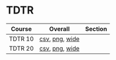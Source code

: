 # TDTR

| Course | Overall | Section |
| ------ | ------- | ------- |
| TDTR 10 | [csv](https://github.com/UCSD-Historical-Enrollment-Data/2024Winter/blob/main/overall/TDTR%2010.csv), [png](https://raw.githubusercontent.com/UCSD-Historical-Enrollment-Data/2024Winter/main/plot_overall/TDTR%2010.png), [wide](https://raw.githubusercontent.com/UCSD-Historical-Enrollment-Data/2024Winter/main/plot_overall_wide/TDTR%2010.png) |  |
| TDTR 20 | [csv](https://github.com/UCSD-Historical-Enrollment-Data/2024Winter/blob/main/overall/TDTR%2020.csv), [png](https://raw.githubusercontent.com/UCSD-Historical-Enrollment-Data/2024Winter/main/plot_overall/TDTR%2020.png), [wide](https://raw.githubusercontent.com/UCSD-Historical-Enrollment-Data/2024Winter/main/plot_overall_wide/TDTR%2020.png) |  |
